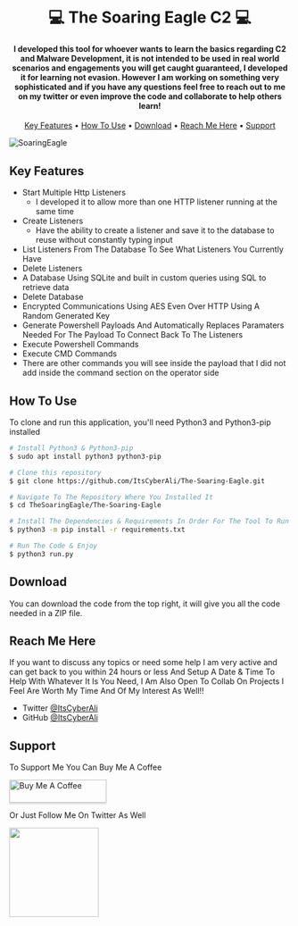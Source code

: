 <h1 align="center">
  <br>
  💻 The Soaring Eagle C2 💻
  <br>
</h1>

<h4 align="center">I developed this tool for whoever wants to learn the basics regarding C2 and Malware Development, it is not intended to be used in real world scenarios and engagements you will get caught guaranteed, 
I developed it for learning not evasion. However I am working on something very sophisticated and if you have any questions feel free to reach out to me on my twitter or even improve the code and 
collaborate to help others learn!
</h4>

<p align="center">
  <a href="#key-features">Key Features</a> •
  <a href="#how-to-use">How To Use</a> •
  <a href="#download">Download</a> •
  <a href="#reach-me-here">Reach Me Here</a> •
  <a href="#support">Support</a>
</p>

![SoaringEagle](https://user-images.githubusercontent.com/111126641/195888314-a56ccdda-cfa4-406c-a656-1d73a7ad7c76.png)

## Key Features

* Start Multiple Http Listeners
  - I developed it to allow more than one HTTP listener running at the same time
* Create Listeners
  - Have the ability to create a listener and save it to the database to reuse without constantly typing input
* List Listeners From The Database To See What Listeners You Currently Have
* Delete Listeners
* A Database Using SQLite and built in custom queries using SQL to retrieve data
* Delete Database
* Encrypted Communications Using AES Even Over HTTP Using A Random Generated Key
* Generate Powershell Payloads And Automatically Replaces Paramaters Needed For The Payload To Connect Back To The Listeners
* Execute Powershell Commands
* Execute CMD Commands
* There are other commands you will see inside the payload that I did not add inside the command section on the operator side

## How To Use

To clone and run this application, you'll need Python3 and Python3-pip installed

```bash
# Install Python3 & Python3-pip
$ sudo apt install python3 python3-pip

# Clone this repository
$ git clone https://github.com/ItsCyberAli/The-Soaring-Eagle.git

# Navigate To The Repository Where You Installed It
$ cd TheSoaringEagle/The-Soaring-Eagle

# Install The Dependencies & Requirements In Order For The Tool To Run
$ python3 -m pip install -r requirements.txt

# Run The Code & Enjoy
$ python3 run.py
```


## Download

You can download the code from the top right, it will give you all the code needed in a ZIP file.

## Reach Me Here

If you want to discuss any topics or need some help I am very active and can get back to you within 24 hours or less 
And Setup A Date & Time To Help With Whatever It Is You Need, I Am Also Open To Collab On Projects I Feel Are Worth My Time
And Of My Interest As Well!!
* Twitter [@ItsCyberAli](https://twitter.com/ItsCyberAli)
* GitHub [@ItsCyberAli](https://github.com/ItsCyberAli)

## Support

<p>To Support Me You Can Buy Me A Coffee</p> 

<a href="https://www.buymeacoffee.com/ItsCyberAli" target="_blank"><img src="https://www.buymeacoffee.com/assets/img/custom_images/purple_img.png" alt="Buy Me A Coffee" style="height: 41px !important;width: 174px !important;box-shadow: 0px 3px 2px 0px rgba(190, 190, 190, 0.5) !important;-webkit-box-shadow: 0px 3px 2px 0px rgba(190, 190, 190, 0.5) !important;" ></a>

<p>Or Just Follow Me On Twitter As Well</p> 

<a href="https://twitter.com/ItsCyberAli">
	<img src="https://imgs.search.brave.com/f4D618R1h5bFKTM3AxujnMLyA5IZhP8iWVpc2VnHU68/rs:fit:1200:628:1/g:ce/aHR0cHM6Ly93d3cu/MTJjYXJhY3Rlcmlz/dGljYXMuY29tL3dw/LWNvbnRlbnQvdXBs/b2Fkcy8yMDE3LzEy/L2NhcmFjdGVyJUMz/JUFEc3RpY2FzLWRl/LXR3aXR0ZXIuanBn" width="160">
</a>
